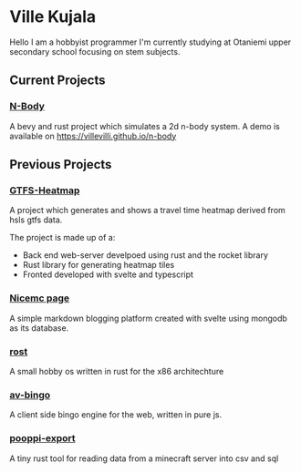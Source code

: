 # Ville Kujala
Hello
I am a hobbyist programmer
I'm currently studying at Otaniemi upper secondary school focusing on stem subjects. 

## Current Projects
### [N-Body](https://github.com/villevilli/n-body)
A bevy and rust project which simulates a 2d n-body system.
A demo is available on https://villevilli.github.io/n-body

## Previous Projects
### [GTFS-Heatmap](https://github.com/villevilli/gtfs-heatmap)
A project which generates and shows a travel time heatmap derived from hsls gtfs data.

The project is made up of a:
- Back end web-server develpoed using rust and the rocket library
- Rust library for generating heatmap tiles
- Fronted developed with svelte and typescript

### [Nicemc page](https://github.com/villevilli/nicemc-page)
A simple markdown blogging platform created with svelte using mongodb as its database.  
### [rost](https://github.com/villevilli/rost)
A small hobby os written in rust for the x86 architechture
### [av-bingo](https://github.com/villevilli/av-bingo)
A client side bingo engine for the web, written in pure js.
### [pooppi-export](https://github.com/villevilli/pooppi-export)
A tiny rust tool for reading data from a minecraft server into csv and sql

